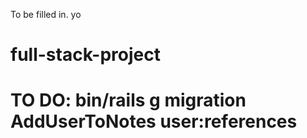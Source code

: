 To be filled in. yo
# full-stack-project

 # TO DO: bin/rails g migration AddUserToNotes user:references
